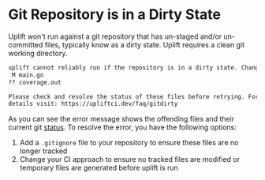 # Git Repository is in a Dirty State

Uplift won't run against a git repository that has un-staged and/or un-committed files, typically know as a dirty state. Uplift requires a clean git working directory.

```sh
uplift cannot reliably run if the repository is in a dirty state. Changes detected:
 M main.go
?? coverage.out

Please check and resolve the status of these files before retrying. For further
details visit: https://upliftci.dev/faq/gitdirty
```

As you can see the error message shows the offending files and their current git [status](https://git-scm.com/docs/git-status#_short_format). To resolve the error, you have the following options:

1. Add a `.gitignore` file to your repository to ensure these files are no longer tracked
2. Change your CI approach to ensure no tracked files are modified or temporary files are generated before uplift is run
